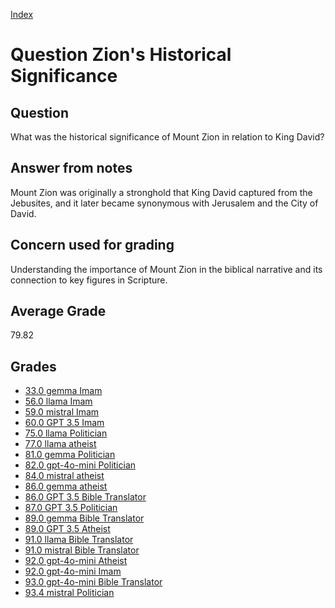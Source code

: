 
[Index](../../index.md)
# Question Zion's Historical Significance
## Question
What was the historical significance of Mount Zion in relation to King David?

## Answer from notes
Mount Zion was originally a stronghold that King David captured from the Jebusites, and it later became synonymous with Jerusalem and the City of David.

## Concern used for grading
Understanding the importance of Mount Zion in the biblical narrative and its connection to key figures in Scripture.

## Average Grade
79.82

## Grades
 * [33.0 gemma Imam](../answers/gemma_Imam/Zion_s_Historical_Significance.md)
 * [56.0 llama Imam](../answers/llama_Imam/Zion_s_Historical_Significance.md)
 * [59.0 mistral Imam](../answers/mistral_Imam/Zion_s_Historical_Significance.md)
 * [60.0 GPT 3.5 Imam](../answers/GPT_3.5_Imam/Zion_s_Historical_Significance.md)
 * [75.0 llama Politician](../answers/llama_Politician/Zion_s_Historical_Significance.md)
 * [77.0 llama atheist](../answers/llama_atheist/Zion_s_Historical_Significance.md)
 * [81.0 gemma Politician](../answers/gemma_Politician/Zion_s_Historical_Significance.md)
 * [82.0 gpt-4o-mini Politician](../answers/gpt-4o-mini_Politician/Zion_s_Historical_Significance.md)
 * [84.0 mistral atheist](../answers/mistral_atheist/Zion_s_Historical_Significance.md)
 * [86.0 gemma atheist](../answers/gemma_atheist/Zion_s_Historical_Significance.md)
 * [86.0 GPT 3.5 Bible Translator](../answers/GPT_3.5_Bible_Translator/Zion_s_Historical_Significance.md)
 * [87.0 GPT 3.5 Politician](../answers/GPT_3.5_Politician/Zion_s_Historical_Significance.md)
 * [89.0 gemma Bible Translator](../answers/gemma_Bible_Translator/Zion_s_Historical_Significance.md)
 * [89.0 GPT 3.5 Atheist](../answers/GPT_3.5_Atheist/Zion_s_Historical_Significance.md)
 * [91.0 llama Bible Translator](../answers/llama_Bible_Translator/Zion_s_Historical_Significance.md)
 * [91.0 mistral Bible Translator](../answers/mistral_Bible_Translator/Zion_s_Historical_Significance.md)
 * [92.0 gpt-4o-mini Atheist](../answers/gpt-4o-mini_Atheist/Zion_s_Historical_Significance.md)
 * [92.0 gpt-4o-mini Imam](../answers/gpt-4o-mini_Imam/Zion_s_Historical_Significance.md)
 * [93.0 gpt-4o-mini Bible Translator](../answers/gpt-4o-mini_Bible_Translator/Zion_s_Historical_Significance.md)
 * [93.4 mistral Politician](../answers/mistral_Politician/Zion_s_Historical_Significance.md)
